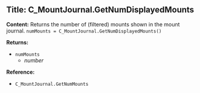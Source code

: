## Title: C_MountJournal.GetNumDisplayedMounts

**Content:**
Returns the number of (filtered) mounts shown in the mount journal.
`numMounts = C_MountJournal.GetNumDisplayedMounts()`

**Returns:**
- `numMounts`
  - *number*

**Reference:**
- `C_MountJournal.GetNumMounts`